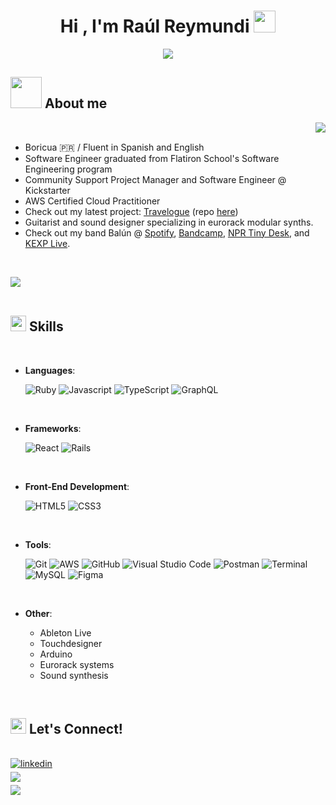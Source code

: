 
<h1 align="center"><b>Hi , I'm Raúl Reymundi </b><img src="https://github.com/rreymundi/rreymundi/assets/14299939/051f28d4-9d19-44a4-ad70-db697d784001" width="35"></h1>
<!--  -->
<p align="center">
  <a href="https://github.com/DenverCoder1/readme-typing-svg"><img src="https://readme-typing-svg.herokuapp.com?font=Time+New+Roman&color=cyan&size=25&center=true&vCenter=true&width=600&height=100&lines=Software+Engineer;Project+Manager;Guitarist+and+Sound+Designer+@+Balún;ヽ(⌐■_■)ノ♪♬"></a>
</p>

## <picture><img src="https://github.com/rreymundi/rreymundi/assets/14299939/b8ab083e-cb08-44c0-8f99-fc8b5f92df8e" width = 50px></picture> **About me**

<picture> <img align="right" src="https://github.com/rreymundi/rreymundi/assets/14299939/9ea2f9c0-08d2-4e4e-a3a9-f18ed6f0cade" ></picture>

<br>

- Boricua 🇵🇷 / Fluent in Spanish and English
- Software Engineer graduated from Flatiron School's Software Engineering program
- Community Support Project Manager and Software Engineer @ Kickstarter
- AWS Certified Cloud Practitioner
- Check out my latest project: [Travelogue](https://travelogue-hc2y.onrender.com/) (repo [here](https://github.com/rreymundi/travelogue))
- Guitarist and sound designer specializing in eurorack modular synths.
- Check out my band Balún @ [Spotify](https://open.spotify.com/artist/6Uk2pq20qpkftbU2PEDWoU?si=x9nE_ciQTuuEaBdKuU0TTw), [Bandcamp](https://balun.bandcamp.com/album/prisma-tropical-2), [NPR Tiny Desk](https://www.youtube.com/watch?v=YZ2iWUyT_DI), and [KEXP Live](https://www.youtube.com/watch?v=tzXnUaO2rRY&t=1121s).

<br>

<img src="https://github.com/rreymundi/rreymundi/assets/14299939/39d3cea0-d9c6-4873-9a33-10ab615d4a52"><br><br>


## <img src="https://media2.giphy.com/media/QssGEmpkyEOhBCb7e1/giphy.gif?cid=ecf05e47a0n3gi1bfqntqmob8g9aid1oyj2wr3ds3mg700bl&rid=giphy.gif" width ="25"><b> Skills</b>
<br>

<p align="center">

- **Languages**:

	![Ruby](https://img.shields.io/badge/ruby-%23CC342D.svg?style=for-the-badge&logo=ruby&logoColor=white)
	![Javascript](https://img.shields.io/badge/Javascript%20-%23F7DF1E.svg?style=for-the-badge&logo=javascript&logoColor=black)
	![TypeScript](https://img.shields.io/badge/typescript-%23007ACC.svg?style=for-the-badge&logo=typescript&logoColor=white)
	![GraphQL](https://img.shields.io/badge/-GraphQL-E10098?style=for-the-badge&logo=graphql&logoColor=white)

<br>

- **Frameworks**:

	![React](https://img.shields.io/badge/react-%2320232a.svg?style=for-the-badge&logo=react&logoColor=%2361DAFB)
	![Rails](https://img.shields.io/badge/rails-%23CC0000.svg?style=for-the-badge&logo=ruby-on-rails&logoColor=white)

<br>   
    
- **Front-End Development**:

	![HTML5](https://img.shields.io/badge/html5-%23E34F26.svg?style=for-the-badge&logo=html5&logoColor=white)
	![CSS3](https://img.shields.io/badge/css3-%231572B6.svg?style=for-the-badge&logo=css3&logoColor=white)
    
<br>

- **Tools**:

  	![Git](https://img.shields.io/badge/git-%23F05033.svg?style=for-the-badge&logo=git&logoColor=white)
  	![AWS](https://img.shields.io/badge/AWS-%23FF9900.svg?style=for-the-badge&logo=amazon-aws&logoColor=white)
    	![GitHub](https://img.shields.io/badge/github-%23121011.svg?style=for-the-badge&logo=github&logoColor=white)
    	![Visual Studio Code](https://img.shields.io/badge/Visual%20Studio%20Code-0078d7.svg?style=for-the-badge&logo=visual-studio-code&logoColor=white)
    	![Postman](https://img.shields.io/badge/Postman-FF6C37?style=for-the-badge&logo=postman&logoColor=white)
    	![Terminal](https://img.shields.io/badge/Terminal-%23054020?style=for-the-badge&logo=gnu-bash&logoColor=white)
    	![MySQL](https://img.shields.io/badge/mysql-%2300f.svg?style=for-the-badge&logo=mysql&logoColor=white)
  	![Figma](https://img.shields.io/badge/figma-%23F24E1E.svg?style=for-the-badge&logo=figma&logoColor=white)


<br>

- **Other**:

  - Ableton Live
  - Touchdesigner
  - Arduino
  - Eurorack systems
  - Sound synthesis
 
<br>

## <img src="https://media2.giphy.com/media/QssGEmpkyEOhBCb7e1/giphy.gif?cid=ecf05e47a0n3gi1bfqntqmob8g9aid1oyj2wr3ds3mg700bl&rid=giphy.gif" width ="25"><b> Let's Connect!</b>
<br>

<div align='left'>

<a href="https://www.linkedin.com/in/rreymundi/" target="_blank">
<img src="https://img.shields.io/badge/linkedin-%2300acee.svg?color=405DE6&style=for-the-badge&logo=linkedin&logoColor=white" alt=linkedin style="margin-bottom: 5px;"/>
</a>


<br>


<a href="mailto:raul.reymundi@gmail.com" target="_blank">
<img src="https://img.shields.io/badge/gmail-%23EA4335.svg?style=for-the-badge&logo=gmail&logoColor=white" t=mail style="margin-bottom: 5px;" />
</a>

<br>

<a href="https://dev.to/rreymundi" target="_blank">
<img src="https://img.shields.io/badge/dev.to-0A0A0A?style=for-the-badge&logo=dev.to&logoColor=white" t=mail style="margin-bottom: 5px;" />
</a>

	
</div>

<br>
